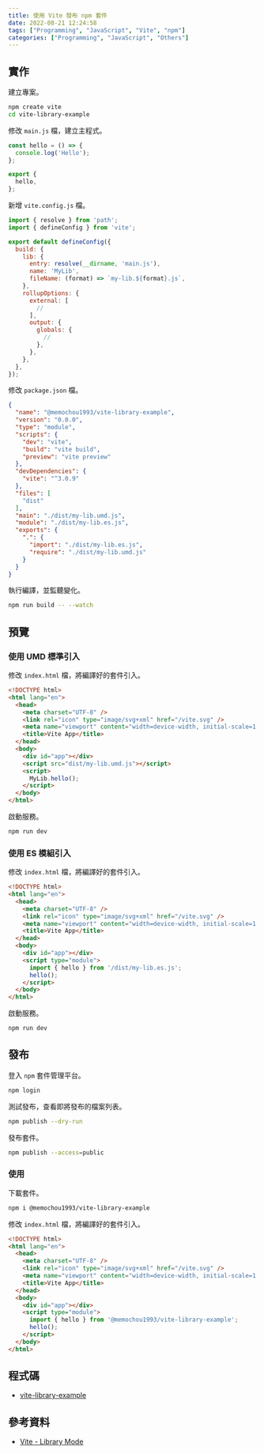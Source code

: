```yaml
---
title: 使用 Vite 發布 npm 套件
date: 2022-08-21 12:24:58
tags: ["Programming", "JavaScript", "Vite", "npm"]
categories: ["Programming", "JavaScript", "Others"]
---
```


## 實作

建立專案。

```bash
npm create vite
cd vite-library-example
```

修改 `main.js` 檔，建立主程式。

```js
const hello = () => {
  console.log('Hello');
};

export {
  hello,
};
```

新增 `vite.config.js` 檔。

```js
import { resolve } from 'path';
import { defineConfig } from 'vite';

export default defineConfig({
  build: {
    lib: {
      entry: resolve(__dirname, 'main.js'),
      name: 'MyLib',
      fileName: (format) => `my-lib.${format}.js`,
    },
    rollupOptions: {
      external: [
        //
      ],
      output: {
        globals: {
          //
        },
      },
    },
  },
});
```

修改 `package.json` 檔。

```json
{
  "name": "@memochou1993/vite-library-example",
  "version": "0.0.0",
  "type": "module",
  "scripts": {
    "dev": "vite",
    "build": "vite build",
    "preview": "vite preview"
  },
  "devDependencies": {
    "vite": "^3.0.9"
  },
  "files": [
    "dist"
  ],
  "main": "./dist/my-lib.umd.js",
  "module": "./dist/my-lib.es.js",
  "exports": {
    ".": {
      "import": "./dist/my-lib.es.js",
      "require": "./dist/my-lib.umd.js"
    }
  }
}
```

執行編譯，並監聽變化。

```bash
npm run build -- --watch
```

## 預覽

### 使用 UMD 標準引入

修改 `index.html` 檔，將編譯好的套件引入。

```html
<!DOCTYPE html>
<html lang="en">
  <head>
    <meta charset="UTF-8" />
    <link rel="icon" type="image/svg+xml" href="/vite.svg" />
    <meta name="viewport" content="width=device-width, initial-scale=1.0" />
    <title>Vite App</title>
  </head>
  <body>
    <div id="app"></div>
    <script src="dist/my-lib.umd.js"></script>
    <script>
      MyLib.hello();
    </script>
  </body>
</html>
```

啟動服務。

```bash
npm run dev
```

### 使用 ES 模組引入

修改 `index.html` 檔，將編譯好的套件引入。

```html
<!DOCTYPE html>
<html lang="en">
  <head>
    <meta charset="UTF-8" />
    <link rel="icon" type="image/svg+xml" href="/vite.svg" />
    <meta name="viewport" content="width=device-width, initial-scale=1.0" />
    <title>Vite App</title>
  </head>
  <body>
    <div id="app"></div>
    <script type="module">
      import { hello } from '/dist/my-lib.es.js';
      hello();
    </script>
  </body>
</html>
```

啟動服務。

```bash
npm run dev
```

## 發布

登入 `npm` 套件管理平台。

```bash
npm login
```

測試發布，查看即將發布的檔案列表。

```bash
npm publish --dry-run
```

發布套件。

```bash
npm publish --access=public
```

### 使用

下載套件。

```bash
npm i @memochou1993/vite-library-example
```

修改 `index.html` 檔，將編譯好的套件引入。

```html
<!DOCTYPE html>
<html lang="en">
  <head>
    <meta charset="UTF-8" />
    <link rel="icon" type="image/svg+xml" href="/vite.svg" />
    <meta name="viewport" content="width=device-width, initial-scale=1.0" />
    <title>Vite App</title>
  </head>
  <body>
    <div id="app"></div>
    <script type="module">
      import { hello } from '@memochou1993/vite-library-example';
      hello();
    </script>
  </body>
</html>
```

## 程式碼

- [vite-library-example](https://github.com/memochou1993/vite-library-example)

## 參考資料

- [Vite - Library Mode](https://vitejs.dev/guide/build.html#library-mode)
